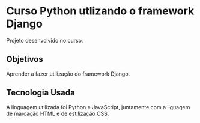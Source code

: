 # Curso Python utlizando o framework Django

Projeto desenvolvido no curso.

## Objetivos
Aprender a fazer utilização do framework Django.

## Tecnologia Usada
A linguagem utilizada foi Python e JavaScript, juntamente com a liguagem de marcação HTML e de estilização CSS.
